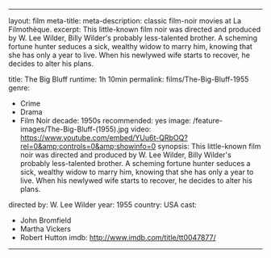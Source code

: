 ---

layout: film
meta-title:
meta-description:  classic film-noir movies at La Filmothèque.
excerpt: This little-known film noir was directed and produced by W. Lee Wilder, Billy Wilder's probably less-talented brother. A scheming fortune hunter seduces a sick, wealthy widow to marry him, knowing that she has only a year to live. When his newlywed wife starts to recover, he decides to alter his plans.

title: The Big Bluff
runtime: 1h 10min
permalink: films/The-Big-Bluff-1955
genre:
- Crime
-  Drama
- Film Noir
decade: 1950s
recommended: yes
image: /feature-images/The-Big-Bluff-(1955).jpg
video: https://www.youtube.com/embed/YUu6t-QRbOQ?rel=0&amp;controls=0&amp;showinfo=0
synopsis: This little-known film noir was directed and produced by W. Lee Wilder, Billy Wilder's probably less-talented brother. A scheming fortune hunter seduces a sick, wealthy widow to marry him, knowing that she has only a year to live. When his newlywed wife starts to recover, he decides to alter his plans.

directed by: W. Lee Wilder
year: 1955
country: USA
cast:
- John Bromfield
- Martha Vickers
- Robert Hutton
imdb: http://www.imdb.com/title/tt0047877/

---